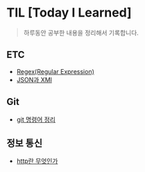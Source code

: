 # TIL [Today I Learned]

> 하루동안 공부한 내용을 정리해서 기록합니다.

## ETC
+ [Regex(Regular Expression)](./ETC/Regex.md)
+ [JSON과 XMl](./ETC/JSONandXML.md)

## Git

+ [git 명령어 정리](./Git/git_commands.md)


## 정보 통신

+ [http란 무엇인가](./HTTP/HTTP.md)



<!-- 제어,비제어 컴포넌트 -->
